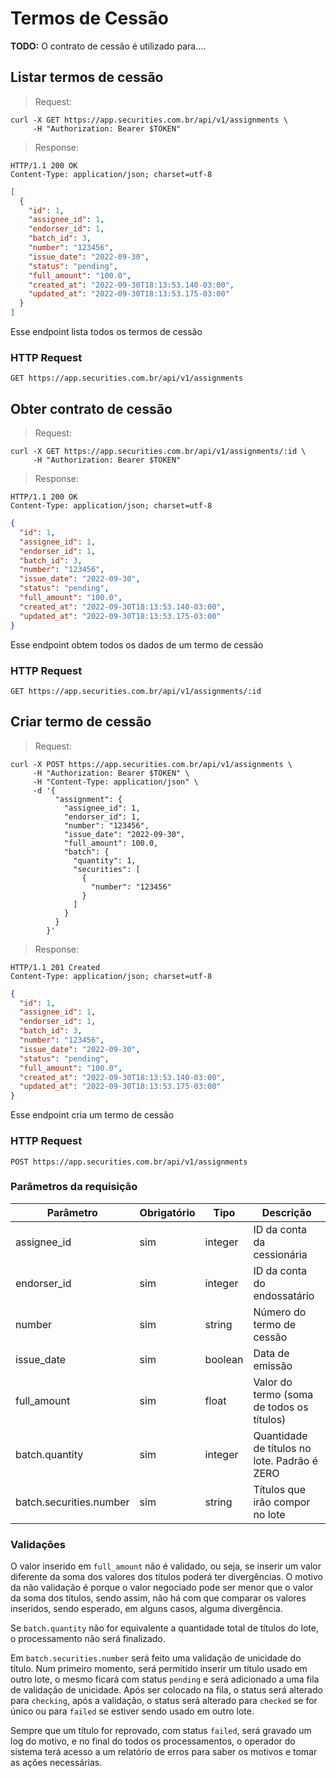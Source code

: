# Termos de Cessão

**TODO:** O contrato de cessão é utilizado para....

## Listar termos de cessão

> Request:

```shell
curl -X GET https://app.securities.com.br/api/v1/assignments \
     -H "Authorization: Bearer $TOKEN"
```

> Response:

```shell
HTTP/1.1 200 OK
Content-Type: application/json; charset=utf-8
```

```json
[
  {
    "id": 1,
    "assignee_id": 1,
    "endorser_id": 1,
    "batch_id": 3,
    "number": "123456",
    "issue_date": "2022-09-30",
    "status": "pending",
    "full_amount": "100.0",
    "created_at": "2022-09-30T18:13:53.140-03:00",
    "updated_at": "2022-09-30T18:13:53.175-03:00"
  }
]
```

Esse endpoint lista todos os termos de cessão

### HTTP Request

`GET https://app.securities.com.br/api/v1/assignments`

## Obter contrato de cessão

> Request:

```shell
curl -X GET https://app.securities.com.br/api/v1/assignments/:id \
     -H "Authorization: Bearer $TOKEN"
```

> Response:

```shell
HTTP/1.1 200 OK
Content-Type: application/json; charset=utf-8
```

```json
{
  "id": 1,
  "assignee_id": 1,
  "endorser_id": 1,
  "batch_id": 3,
  "number": "123456",
  "issue_date": "2022-09-30",
  "status": "pending",
  "full_amount": "100.0",
  "created_at": "2022-09-30T18:13:53.140-03:00",
  "updated_at": "2022-09-30T18:13:53.175-03:00"
}
```

Esse endpoint obtem todos os dados de um termo de cessão

### HTTP Request

`GET https://app.securities.com.br/api/v1/assignments/:id`

## Criar termo de cessão

> Request:

```shell
curl -X POST https://app.securities.com.br/api/v1/assignments \
     -H "Authorization: Bearer $TOKEN" \
     -H "Content-Type: application/json" \
     -d '{
          "assignment": {
            "assignee_id": 1,
            "endorser_id": 1,
            "number": "123456",
            "issue_date": "2022-09-30",
            "full_amount": 100.0,
            "batch": {
              "quantity": 1,
              "securities": [
                {
                  "number": "123456"
                }
              ]
            }
          }
        }'
```

> Response:

```shell
HTTP/1.1 201 Created
Content-Type: application/json; charset=utf-8
```

```json
{
  "id": 1,
  "assignee_id": 1,
  "endorser_id": 1,
  "batch_id": 3,
  "number": "123456",
  "issue_date": "2022-09-30",
  "status": "pending",
  "full_amount": "100.0",
  "created_at": "2022-09-30T18:13:53.140-03:00",
  "updated_at": "2022-09-30T18:13:53.175-03:00"
}
```

Esse endpoint cria um termo de cessão

### HTTP Request

`POST https://app.securities.com.br/api/v1/assignments`

### Parâmetros da requisição

Parâmetro                | Obrigatório | Tipo     | Descrição
------------------       | ----------- | -------- | -----------
assignee_id              | sim         | integer  | ID da conta da cessionária
endorser_id              | sim         | integer  | ID da conta do endossatário
number                   | sim         | string   | Número do termo de cessão
issue_date               | sim         | boolean  | Data de emissão
full_amount              | sim         | float    | Valor do termo (soma de todos os títulos)
batch.quantity           | sim         | integer  | Quantidade de títulos no lote. Padrão é ZERO
batch.securities.number  | sim         | string   | Títulos que irão compor no lote

### Validações

O valor inserido em `full_amount` não é validado, ou seja, se inserir um valor diferente da soma dos valores dos títulos
poderá ter divergências. O motivo da não validação é porque o valor negociado pode ser menor que o valor da soma dos títulos,
sendo assim, não há com que comparar os valores inseridos, sendo esperado, em alguns casos, alguma divergência.

Se `batch.quantity` não for equivalente a quantidade total de títulos do lote, o processamento não será finalizado.

Em `batch.securities.number` será feito uma validação de unicidade do título. Num primeiro momento, será permitido inserir
um título usado em outro lote, o mesmo ficará com status `pending` e será adicionado a uma fila de validação de unicidade.
Após ser colocado na fila, o status será alterado para `checking`, após a validação, o status será alterado para `checked`
se for único ou para `failed` se estiver sendo usado em outro lote.

Sempre que um título for reprovado, com status `failed`, será gravado um log do motivo, e no final do todos os processamentos,
o operador do sistema terá acesso a um relatório de erros para saber os motivos e tomar as ações necessárias.
